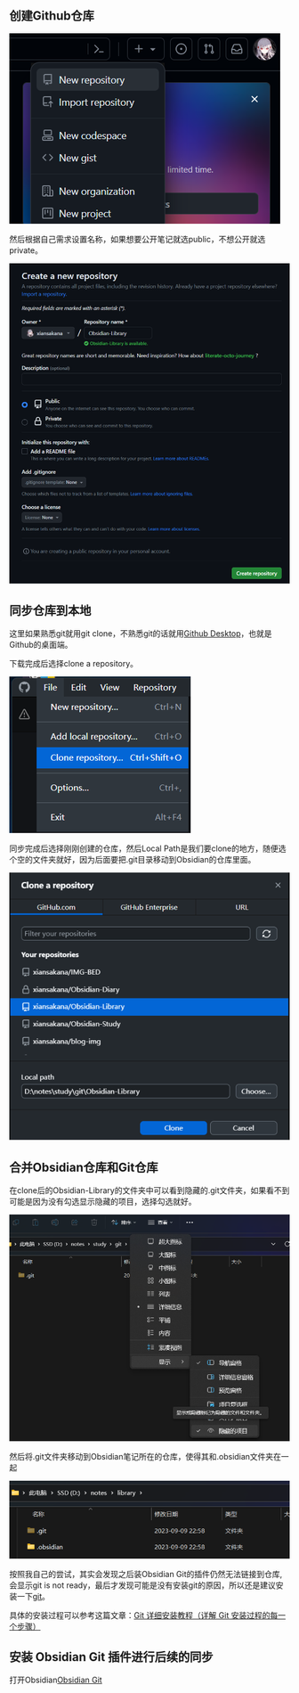 ## 创建Github仓库

![](https://raw.githubusercontent.com/xiansakana/IMG-BED/main/202309092235458.png)

然后根据自己需求设置名称，如果想要公开笔记就选public，不想公开就选private。

![](https://raw.githubusercontent.com/xiansakana/IMG-BED/main/202309092237808.png)

## 同步仓库到本地

这里如果熟悉git就用git clone，不熟悉git的话就用[Github Desktop](https://desktop.github.com/)，也就是Github的桌面端。

下载完成后选择clone a repository。

![](https://raw.githubusercontent.com/xiansakana/IMG-BED/main/202309092247855.png)

同步完成后选择刚刚创建的仓库，然后Local Path是我们要clone的地方，随便选个空的文件夹就好，因为后面要把.git目录移动到Obsidian的仓库里面。

![](https://raw.githubusercontent.com/xiansakana/IMG-BED/main/202309092250928.png)

## 合并Obsidian仓库和Git仓库


在clone后的Obsidian-Library的文件夹中可以看到隐藏的.git文件夹，如果看不到可能是因为没有勾选显示隐藏的项目，选择勾选就好。

![](https://raw.githubusercontent.com/xiansakana/IMG-BED/main/202309092256350.png)

然后将.git文件夹移动到Obsidian笔记所在的仓库，使得其和.obsidian文件夹在一起

![](https://raw.githubusercontent.com/xiansakana/IMG-BED/main/202309092303503.png)

按照我自己的尝试，其实会发现之后装Obsidian Git的插件仍然无法链接到仓库,会显示git is not ready，最后才发现可能是没有安装git的原因，所以还是建议安装一下[git](https://gitforwindows.org/)。

具体的安装过程可以参考这篇文章：[Git 详细安装教程（详解 Git 安装过程的每一个步骤）](https://blog.csdn.net/mukes/article/details/115693833)

## 安装 Obsidian Git 插件进行后续的同步

打开Obsidian[Obsidian Git](https://github.com/denolehov/obsidian-git)



